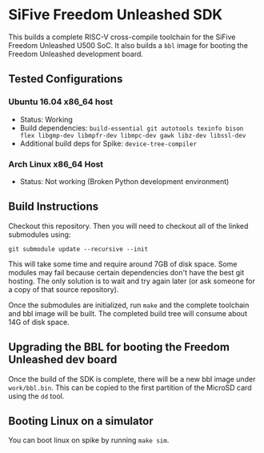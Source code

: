 # SiFive Freedom Unleashed SDK

This builds a complete RISC-V cross-compile toolchain for the SiFive Freedom Unleashed U500 SoC. It also builds a `bbl` image for booting the Freedom Unleashed development board.

## Tested Configurations

### Ubuntu 16.04 x86_64 host

- Status: Working
- Build dependencies: `build-essential git autotools texinfo bison flex libgmp-dev libmpfr-dev libmpc-dev gawk libz-dev libssl-dev`
- Additional build deps for Spike: `device-tree-compiler`

### Arch Linux x86_64 Host

 - Status: Not working (Broken Python development environment)

## Build Instructions

Checkout this repository. Then you will need to checkout all of the linked submodules using:

`git submodule update --recursive --init`

This will take some time and require around 7GB of disk space. Some modules may fail because certain dependencies don't have the best git hosting. The only solution is to wait and try again later (or ask someone for a copy of that source repository).

Once the submodules are initialized, run `make` and the complete toolchain and bbl image will be built. The completed build tree will consume about 14G of disk space.

## Upgrading the BBL for booting the Freedom Unleashed dev board

Once the build of the SDK is complete, there will be a new bbl image under `work/bbl.bin`. This can be copied to the first partition of the MicroSD card using the `dd` tool.

## Booting Linux on a simulator

You can boot linux on spike by running `make sim`.
